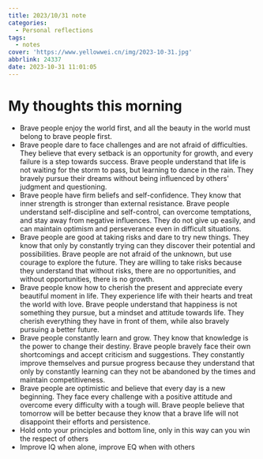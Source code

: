 ```yaml
---
title: 2023/10/31 note
categories:
  - Personal reflections
tags:
  - notes
cover: 'https://www.yellowwei.cn/img/2023-10-31.jpg'
abbrlink: 24337
date: 2023-10-31 11:01:05
---
```


# My thoughts this morning

- Brave people enjoy the world first, and all the beauty in the world must belong to brave people first.
- Brave people dare to face challenges and are not afraid of difficulties. They believe that every setback is an opportunity for growth, and every failure is a step towards success. Brave people understand that life is not waiting for the storm to pass, but learning to dance in the rain. They bravely pursue their dreams without being influenced by others' judgment and questioning.
- Brave people have firm beliefs and self-confidence. They know that inner strength is stronger than external resistance. Brave people understand self-discipline and self-control, can overcome temptations, and stay away from negative influences. They do not give up easily, and can maintain optimism and perseverance even in difficult situations.
- Brave people are good at taking risks and dare to try new things. They know that only by constantly trying can they discover their potential and possibilities. Brave people are not afraid of the unknown, but use courage to explore the future. They are willing to take risks because they understand that without risks, there are no opportunities, and without opportunities, there is no growth.
- Brave people know how to cherish the present and appreciate every beautiful moment in life. They experience life with their hearts and treat the world with love. Brave people understand that happiness is not something they pursue, but a mindset and attitude towards life. They cherish everything they have in front of them, while also bravely pursuing a better future.
- Brave people constantly learn and grow. They know that knowledge is the power to change their destiny. Brave people bravely face their own shortcomings and accept criticism and suggestions. They constantly improve themselves and pursue progress because they understand that only by constantly learning can they not be abandoned by the times and maintain competitiveness.
- Brave people are optimistic and believe that every day is a new beginning. They face every challenge with a positive attitude and overcome every difficulty with a tough will. Brave people believe that tomorrow will be better because they know that a brave life will not disappoint their efforts and persistence.
- Hold onto your principles and bottom line, only in this way can you win the respect of others
- Improve IQ when alone, improve EQ when with others
